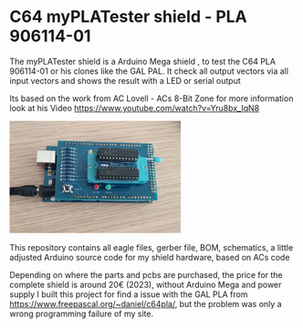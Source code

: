 # C64 myPLATester shield - PLA 906114-01
The myPLATester shield is a Arduino Mega shield , to test the C64 PLA 906114-01 or his clones like the GAL PAL.
It check all output vectors  via all input vectors and shows the result with a LED or serial output

Its based on the work from AC Lovell - ACs 8-Bit Zone
for more information look at his Video
https://www.youtube.com/watch?v=Yru8bx_IqN8
           
<img src="https://github.com/Tishima/C64-myPLATester/blob/main/myPLA_Tester%20shield/pictures/myPLA_Tester%20shield_complete.jpg" width="300" alt="C64 myPLATester shield">
         
This repository contains all eagle files, gerber file, BOM, schematics, a little adjusted Arduino source code for my shield hardware, based on ACs code

Depending on where the parts and pcbs are purchased, the price for the complete shield is around 20€ (2023), without Arduino Mega and power supply
I built this project for find a issue with the GAL PLA from https://www.freepascal.org/~daniel/c64pla/, but the problem was only a wrong programming failure of my site.
